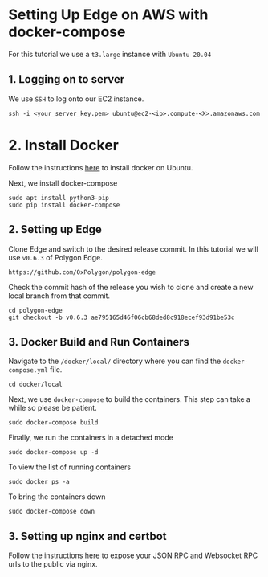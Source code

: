 # Setting Up Edge on AWS with docker-compose

For this tutorial we use a `t3.large` instance with `Ubuntu 20.04 `

## 1. Logging on to server
We use `SSH` to log onto our EC2 instance.
```
ssh -i <your_server_key.pem> ubuntu@ec2-<ip>.compute-<X>.amazonaws.com
```
# 2. Install Docker
Follow the instructions [here](https://docs.docker.com/engine/install/ubuntu/) to install docker on Ubuntu.

Next, we install docker-compose
```
sudo apt install python3-pip
sudo pip install docker-compose
```
## 2. Setting up Edge
Clone Edge and switch to the desired release commit. In  this tutorial we will use `v0.6.3` of Polygon Edge. 
```
https://github.com/0xPolygon/polygon-edge
```
Check the commit hash of the release you wish to clone and create a new local branch from that commit.
```
cd polygon-edge
git checkout -b v0.6.3 ae795165d46f06cb68ded8c918ecef93d91be53c
```
## 3. Docker Build and Run Containers
Navigate to the `/docker/local/` directory where you can find the `docker-compose.yml` file.
```
cd docker/local
```
Next, we use `docker-compose` to build the containers. This step can take a while so please be patient.
```
sudo docker-compose build
```
Finally, we run the containers in a detached mode
```
sudo docker-compose up -d
```
To view the list of running containers
```
sudo docker ps -a
```
To bring the containers down
```
sudo docker-compose down
```
## 3. Setting up nginx and certbot

Follow the instructions [here](https://github.com/nonceblox/polygon-edge-tutorials/blob/master/setup_nginx.md) to expose your JSON RPC and Websocket RPC urls to the public via nginx.